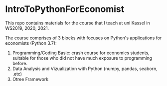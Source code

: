 # IntroToPythonForEconomist

This repo contains materials for the course that I teach at uni Kassel in WS2019, 2020, 2021. 

The course comprises of 3 blocks with focuses on Python's applications for economists (Python 3.7):

1. Programming/Coding Basic: crash course for economics students, suitable for those who did not have much exposure to programming before.
2. Data Analysis and Vizualization with Python (numpy, pandas, seaborn, .etc)
3. Otree Framework
